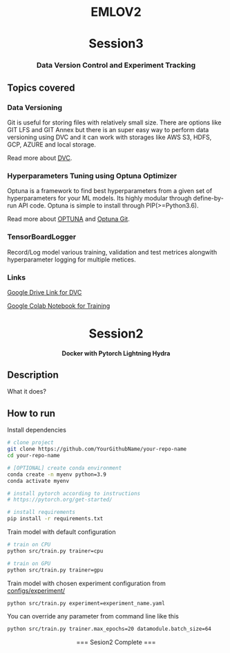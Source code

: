 

<div align="center">

# EMLOV2

</div>

<div align="center">

# Session3
### Data Version Control and Experiment Tracking


</div>

## Topics covered
### Data Versioning
Git is useful for storing files with relatively small size. There are options like GIT LFS and GIT Annex but there is an super easy way to perform data versioning using DVC and it can work with storages like AWS S3, HDFS, GCP, AZURE and local storage.

Read more about [DVC](https://dvc.org/).

### Hyperparameters Tuning using Optuna Optimizer
Optuna is a framework to find best hyperparameters from a given set of hyperparameters for your ML models. Its highly modular through define-by-run API code. Optuna is simple to install through PIP(>=Python3.6).

Read more about [OPTUNA](https://optuna.org/) and [Optuna Git](https://github.com/optuna/optuna).

### TensorBoardLogger
Record/Log model various training, validation and test metrices alongwith hyperparameter logging for multiple metices.

### Links

[Google Drive Link for DVC](https://drive.google.com/drive/u/1/folders/1TRvHdTxDDtSuEGVflQ_D1GNBBlOi3_00)

[Google Colab Notebook for Training](https://colab.research.google.com/drive/1ZLpV0CGQWTdhsdTLvs_rJZ4x5ODiZKOc?authuser=1#scrollTo=QBHmU8vAQ2kb)

<div align="center">

# Session2
#### Docker with Pytorch Lightning Hydra

</div>

## Description

What it does? <need to fill>

## How to run

Install dependencies

```bash
# clone project
git clone https://github.com/YourGithubName/your-repo-name
cd your-repo-name

# [OPTIONAL] create conda environment
conda create -n myenv python=3.9
conda activate myenv

# install pytorch according to instructions
# https://pytorch.org/get-started/

# install requirements
pip install -r requirements.txt
```

Train model with default configuration

```bash
# train on CPU
python src/train.py trainer=cpu

# train on GPU
python src/train.py trainer=gpu
```

Train model with chosen experiment configuration from [configs/experiment/](configs/experiment/)

```bash
python src/train.py experiment=experiment_name.yaml
```

You can override any parameter from command line like this

```bash
python src/train.py trainer.max_epochs=20 datamodule.batch_size=64
```


<p align="center"> === Sesion2 Complete === </p>
